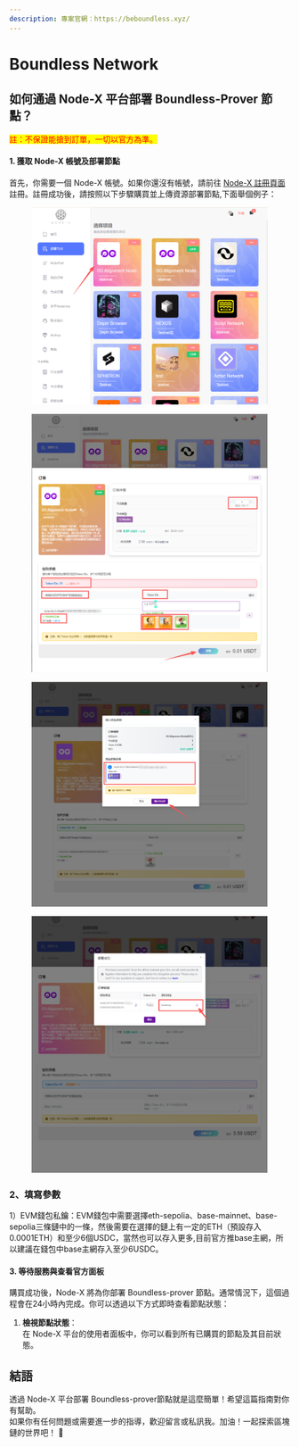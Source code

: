 ```yaml
---
description: 專案官網：https://beboundless.xyz/
---
```


# Boundless Network

## 如何通過 Node-X 平台部署  Boundless-Prover 節點？

<mark style="color:red;">註：不保證能搶到訂單，一切以官方為準。</mark>

#### 1. 獲取 Node-X 帳號及部署節點

首先，你需要一個 Node-X 帳號。如果你還沒有帳號，請前往 [Node-X 註冊頁面](https://node-x.xyz/#/home) 註冊。註冊成功後，請按照以下步驟購買並上傳資源部署節點,下面舉個例子：

<figure><img src="../../.gitbook/assets/C1.png" alt="" width="563"><figcaption></figcaption></figure>

<figure><img src="../../.gitbook/assets/C2.png" alt="" width="563"><figcaption></figcaption></figure>

<figure><img src="../../.gitbook/assets/C3.png" alt="" width="563"><figcaption></figcaption></figure>

<figure><img src="../../.gitbook/assets/C4.png" alt="" width="563"><figcaption></figcaption></figure>

### 2、填寫參數

1）EVM錢包私鑰：EVM錢包中需要選擇eth-sepolia、base-mainnet、base-sepolia三條鏈中的一條，然後需要在選擇的鏈上有一定的ETH（預設存入0.0001ETH）和至少6個USDC，當然也可以存入更多,目前官方推base主網，所以建議在錢包中base主網存入至少6USDC。

#### 3. 等待服務與查看官方面板

購買成功後，Node-X 將為你部署 Boundless-prover 節點。通常情況下，這個過程會在24小時內完成。你可以透過以下方式即時查看節點狀態：

1. **檢視節點狀態**：\
   在 Node-X 平台的使用者面板中，你可以看到所有已購買的節點及其目前狀態。

## 結語

透過 Node-X 平台部署 Boundless-prover節點就是這麼簡單！希望這篇指南對你有幫助。\
如果你有任何問題或需要進一步的指導，歡迎留言或私訊我。加油！一起探索區塊鏈的世界吧！ 🚀
